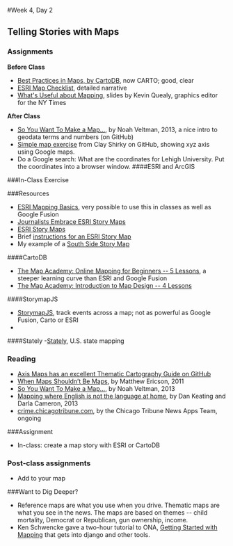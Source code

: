 #Week 4, Day 2
## Telling Stories with Maps

### Assignments

**Before Class**

- [Best Practices in Maps, by CartoDB](http://docs.cartodb.com/tips-and-tricks/best-practices-checklist/), now CARTO; good, clear
- [ESRI Map Checklist](http://www.esri.com/news/arcuser/0911/making-a-map-meaningful.html), detailed narrative
- [What's Useful about Mapping](http://kpq.github.io/sherp-31/assets/lectures/lecture2-2013.pdf), slides by Kevin Quealy, graphics editor for the NY Times

**After Class**

- [So You Want To Make a Map...](https://github.com/veltman/learninglunches/tree/master/maps), by Noah Veltman, 2013, a nice intro to geodata terms and numbers (on GitHub)
- [Simple map exercise](https://github.com/cshirky/SimpleMapping/blob/master/Lesson1.md) from Clay Shirky on GitHub, showing xyz axis using Google maps. 
- Do a Google search: What are the coordinates for Lehigh University. Put the coordinates into a browser window. 
####ESRI and ArcGIS

###In-Class Exercise


###Resources

- [ESRI Mapping Basics](http://www.esri.com/connected#Mapping%20Our%20World), very possible to use this in classes as well as Google Fusion
- [Journalists Embrace ESRI Story Maps](https://blogs.esri.com/esri/esri-insider/2015/07/06/journalists-embrace-story-maps/)
- [ESRI Story Maps](http://storymaps.arcgis.com/en/)
- Brief [instructions for an ESRI Story Map](http://www.esri.com/esri-news/arcwatch/0513/make-a-map-tour-story-map)
- My example of a [South Side Story Map](http://jacklule.github.io/pages/ESRIMapStory.html)

####CartoDB
- [The Map Academy: Online Mapping for Beginners -- 5 Lessons](http://academy.cartodb.com/courses/beginners-course/), a steeper learning curve than ESRI and Google Fusion
- [The Map Academy: Introduction to Map Design -- 4 Lessons](http://academy.cartodb.com/courses/design-for-beginners/)

####StorymapJS
- [StorymapJS](https://storymap.knightlab.com/), track events across a map; not as powerful as Google Fusion, Carto or ESRI
- 
####Stately
-[Stately](https://intridea.github.io/stately/), U.S. state mapping

### Reading

- [Axis Maps has an excellent Thematic Cartography Guide on GitHub](http://axismaps.github.io/thematic-cartography/)
- [When Maps Shouldn’t Be Maps](http://www.ericson.net/content/2011/10/when-maps-shouldnt-be-maps/), by Matthew Ericson, 2011
- [So You Want To Make a Map...](https://github.com/veltman/learninglunches/tree/master/maps), by Noah Veltman, 2013
- [Mapping where English is not the language at home](http://www.washingtonpost.com/wp-srv/special/national/us-language-map/), by Dan Keating and Darla Cameron, 2013
- [crime.chicagotribune.com](http://crime.chicagotribune.com/), by the Chicago Tribune News Apps Team, ongoing

###Assignment
- In-class: create a map story with ESRI or CartoDB

### Post-class assignments

- Add to your map

###Want to Dig Deeper?

- Reference maps are what you use when you drive. Thematic maps are what you see in the news. The maps are based on themes -- child mortality, Democrat or Republican, gun ownership, income. 
- Ken Schwencke gave a two-hour tutorial to ONA, [Getting Started with Mapping](http://forjournalism.github.io/courses/mapping/) that gets into django and other tools.
